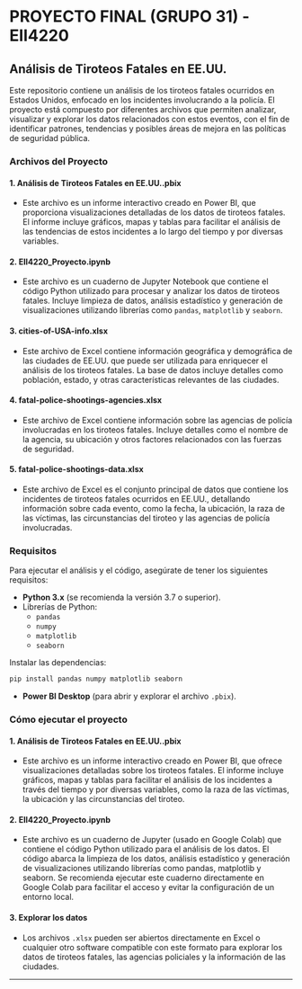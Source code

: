 # PROYECTO FINAL (GRUPO 31) - EII4220 
## Análisis de Tiroteos Fatales en EE.UU.

Este repositorio contiene un análisis de los tiroteos fatales ocurridos en Estados Unidos, enfocado en los incidentes involucrando a la policía. El proyecto está compuesto por diferentes archivos que permiten analizar, visualizar y explorar los datos relacionados con estos eventos, con el fin de identificar patrones, tendencias y posibles áreas de mejora en las políticas de seguridad pública.

### Archivos del Proyecto

#### 1. **Análisis de Tiroteos Fatales en EE.UU..pbix**
   - Este archivo es un informe interactivo creado en Power BI, que proporciona visualizaciones detalladas de los datos de tiroteos fatales. El informe incluye gráficos, mapas y tablas para facilitar el análisis de las tendencias de estos incidentes a lo largo del tiempo y por diversas variables.

#### 2. **EII4220_Proyecto.ipynb**
   - Este archivo es un cuaderno de Jupyter Notebook que contiene el código Python utilizado para procesar y analizar los datos de tiroteos fatales. Incluye limpieza de datos, análisis estadístico y generación de visualizaciones utilizando librerías como `pandas`, `matplotlib` y `seaborn`.

#### 3. **cities-of-USA-info.xlsx**
   - Este archivo de Excel contiene información geográfica y demográfica de las ciudades de EE.UU. que puede ser utilizada para enriquecer el análisis de los tiroteos fatales. La base de datos incluye detalles como población, estado, y otras características relevantes de las ciudades.

#### 4. **fatal-police-shootings-agencies.xlsx**
   - Este archivo de Excel contiene información sobre las agencias de policía involucradas en los tiroteos fatales. Incluye detalles como el nombre de la agencia, su ubicación y otros factores relacionados con las fuerzas de seguridad.

#### 5. **fatal-police-shootings-data.xlsx**
   - Este archivo de Excel es el conjunto principal de datos que contiene los incidentes de tiroteos fatales ocurridos en EE.UU., detallando información sobre cada evento, como la fecha, la ubicación, la raza de las víctimas, las circunstancias del tiroteo y las agencias de policía involucradas.

### Requisitos

Para ejecutar el análisis y el código, asegúrate de tener los siguientes requisitos:

- **Python 3.x** (se recomienda la versión 3.7 o superior).
- Librerías de Python:
  - `pandas`
  - `numpy`
  - `matplotlib`
  - `seaborn`
  
Instalar las dependencias:
```bash
pip install pandas numpy matplotlib seaborn
```

- **Power BI Desktop** (para abrir y explorar el archivo `.pbix`).

### Cómo ejecutar el proyecto

#### 1. Análisis de Tiroteos Fatales en EE.UU..pbix
   - Este archivo es un informe interactivo creado en Power BI, que ofrece visualizaciones detalladas sobre los tiroteos fatales. El informe incluye gráficos, mapas y tablas para facilitar el análisis de los incidentes a través del tiempo y por diversas variables, como la raza de las víctimas, la ubicación y las circunstancias del tiroteo.

#### 2. EII4220_Proyecto.ipynb

   - Este archivo es un cuaderno de Jupyter (usado en Google Colab) que contiene el código Python utilizado para el análisis de los datos. El código abarca la limpieza de los datos, análisis estadístico y generación de visualizaciones utilizando librerías como pandas, matplotlib y seaborn.
   Se recomienda ejecutar este cuaderno directamente en Google Colab para facilitar el acceso y evitar la configuración de un entorno local.

#### 3. Explorar los datos
   - Los archivos `.xlsx` pueden ser abiertos directamente en Excel o cualquier otro software compatible con este formato para explorar los datos de tiroteos fatales, las agencias policiales y la información de las ciudades.
---

